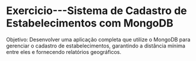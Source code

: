 # Exercicio---Sistema de Cadastro de Estabelecimentos com MongoDB
Objetivo: Desenvolver uma aplicação completa que utilize o MongoDB para gerenciar o cadastro de estabelecimentos, garantindo a distância mínima entre eles e fornecendo relatórios geográficos.

